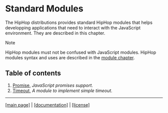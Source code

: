 <!-- ${ var doc = require("@hop/hopdoc") } -->

Standard Modules
================

The HipHop distributions provides standard HipHop modules that helps 
developping applications that need to interact with the JavaScript
environment. They are described in this chapter.

> [!NOTE]
> HipHop modules must not be confused with JavaScript modules. HipHop
> modules syntax and uses are described in the 
> [module chapter](../lang/module.md).

<!-- github -->
Table of contents
-----------------

  1. [Promise](./promise.md), _JavaScript promises support._
  1. [Timeout](./timeout.md), _A module to implement simple timeout._

<!-- /github -->

- - - - - - - - - - - - - - - - - - - - - - - - - - - 
[[main page]](../README.md) | [[documentation]](./README.md) | [[license]](./license.md)
